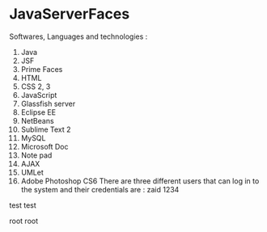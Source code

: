 # JavaServerFaces
Softwares, Languages and technologies :
1. Java
2. JSF
3. Prime Faces
4. HTML
5. CSS 2, 3
6. JavaScript
7. Glassfish server
8. Eclipse EE
9. NetBeans
10. Sublime Text 2
11. MySQL
12. Microsoft Doc
13. Note pad
14. AJAX
15. UMLet
16. Adobe Photoshop CS6
There are three different users that can log in to the system and their credentials are :
zaid 1234 

test test 

root root

